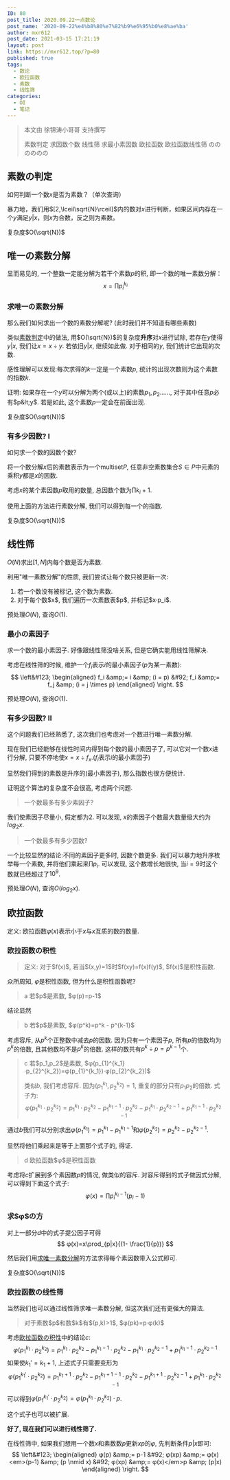 ```yaml
---
ID: 80
post_title: 2020.09.22一点数论
post_name: '2020-09-22%e4%b8%80%e7%82%b9%e6%95%b0%e8%ae%ba'
author: mxr612
post_date: 2021-03-15 17:21:19
layout: post
link: https://mxr612.top/?p=80
published: true
tags:
  - 数论
  - 欧拉函数
  - 素数
  - 线性筛
categories:
  - OI
  - 笔记
---
```

<blockquote>
  本文由 徐锦涛小哥哥 支持撰写
  
  素数判定
  求因数个数
  线性筛
  求最小素因数
  欧拉函数
  欧拉函数线性筛
  のののののの
</blockquote>

<h2>素数の判定</h2>

如何判断一个数$x$是否为素数？（单次查询）

暴力地，我们用$[2,\lceil\sqrt{N}\rceil]$内的数对$x$进行判断，如果区间内存在一个$y$满足$y|x$，则$x$为合数，反之则为素数。

复杂度$O(\sqrt{N})$

<h2>唯一の素数分解</h2>

显而易见的, 一个整数一定能分解为若干个素数$p$的积, 即一个数的唯一素数分解：
$$
x= \prod{p_{i}^{k_i}}
$$

<h3>求唯一の素数分解</h3>

那么我们如何求出一个数的素数分解呢? (此时我们并不知道有哪些素数)

类似<a class="wp-editor-md-post-content-link" href="#素数判定">素数判定</a>中的做法, 用$O(\sqrt{N})$的复杂度<strong>升序</strong>对$x$进行试除, 若存在$y$使得$y|x$, 我们让$x=x \div y$. 若依旧$y|x$, 继续如此做.
对于相同的$y$, 我们统计它出现的次数.

感性理解可以发现:每次求得的$k$一定是一个素数$p$, 统计的出现次数则为这个素数的指数$k$.

证明: 如果存在一个$y$可以分解为两个(或以上)的素数$p_1,p_2......$, 对于其中任意$p$必有$p&lt;y$. 若是如此, 这个素数$p$一定会在前面出现.

复杂度$O(\sqrt{N})$

<h3>有多少因数? I</h3>

如何求一个数的因数个数?

将一个数分解$x$后的素数表示为一个multiset$P$, 任意非空素数集合$S \in P$中元素的乘积$y$都是$x$的因数.

考虑$x$的某个素因数$p$取用的数量, 总因数个数为$\prod{k_i+1}$.

使用上面的方法进行素数分解, 我们可以得到每一个的指数.

复杂度$O(\sqrt{N})$

<h2>线性筛</h2>

$O(N)$求出$[1,N]$内每个数是否为素数.

利用"唯一素数分解"的性质, 我们尝试让每个数只被更新一次:

<ol>
<li>若一个数没有被标记, 这个数为素数.</li>
<li>对于每个数$x$, 我们遍历一次素数表$p$, 并标记$x·p_i$.</li>
</ol>

预处理$O(N)$, 查询$O(1)$.

<h3>最小の素因子</h3>

求一个数的最小素因子. 
好像跟线性筛没啥关系, 但是它确实能用线性筛解决.

考虑在线性筛的时候, 维护一个$f_i$表示$i$的最小素因子($p$为某一素数):
$$
\left&#123;
\begin{aligned}
f_i &amp;= i &amp; (i = p) &#92;
f_i &amp;= f_j &amp; (i = j \times p)
\end{aligned}
\right.
$$

预处理$O(N)$, 查询$O(1)$.

<h3>有多少因数? II</h3>

这个问题我们已经熟悉了, 这次我们也考虑对一个数进行唯一素数分解.

现在我们已经能够在线性时间内得到每个数的最小素因子了, 可以它对一个数$x$进行分解, 只要不停地使$x=x \div f_x$.($f_i$表示$i$的最小素因子)

显然我们得到的素数是升序的(最小素因子), 那么指数也很方便统计.

证明这个算法的复杂度不会很高, 考虑两个问题.

<blockquote>
  一个数最多有多少素因子?
</blockquote>

我们使素因子尽量小, 假定都为$2$. 可以发现, $x$的素因子个数最大数量级大约为$log_2x$.

<blockquote>
  一个数最多有多少因数?
</blockquote>

一个比较显然的结论:不同的素因子更多时, 因数个数更多.
我们可以暴力地升序枚举每一个素数, 并将他们乘起来$\prod{p_i}$. 可以发现, 这个数增长地很快, 当$i=9$时这个数就已经超过了$10^9$.

预处理$O(N)$, 查询$O(log_2x)$.

<h2>欧拉函数</h2>

定义: 欧拉函数$φ(x)$表示小于$x$与$x$互质的数的数量.

<h3>欧拉函数の积性</h3>

<blockquote>
  定义: 对于$f(x)$, 若当$(x,y)=1$时$f(xy)=f(x)f(y)$, $f(x)$是积性函数.
</blockquote>

众所周知, $φ$是积性函数, 但为什么是积性函数呢?

<blockquote>
  a 若$p$是素数, $φ(p)=p-1$
</blockquote>

结论显然

<blockquote>
  b 若$p$是素数, $φ(p^k)=p^k - p^{k-1}$
</blockquote>

考虑容斥, 从$p^k$个正整数中减去$p$的因数. 因为只有一个素因子$p$, 所有$p$的倍数均为$p^k$的倍数, 且其他数均不是$p^k$的倍数. 这样的数共有$p^k \div p = p^{k-1}$个.

<blockquote>
  c 若$p_1,p_2$是素数, $φ(p_{1}^{k_1}·p_{2}^{k_2})=φ(p_{1}^{k_1})·φ(p_{2}^{k_2})$
  
  类似$b$, 我们考虑容斥.
  因为$(p_{1}^{k_1},p_{2}^{k_2})=1$, 重复的部分只有$p_1p_2$的倍数. 式子为:
  $$
  φ(p_{1}^{k_1}·p_{2}^{k_2})=p_{1}^{k_1}·p_{2}^{k_2}-p_{1}^{k_1-1}·p_{2}^{k_2}-p_{1}^{k_1}·p_{2}^{k_2-1}+p_{1}^{k_1-1}·p_{2}^{k_2-1}
  $$
</blockquote>

通过$b$我们可以分别求出$φ(p_{1}^{k_1})=p_{1}^{k_1}-p_{1}^{k_1-1}$和$φ(p_{2}^{k_2})=p_{2}^{k_2}-p_{2}^{k_2-1}$.

显然将他们乘起来是等于上面那个式子的, 得证.

<blockquote>
  d 欧拉函数$φ$是积性函数
</blockquote>

考虑将$c$扩展到多个素因数$p$的情况, 做类似的容斥.
对容斥得到的式子做因式分解, 可以得到下面这个式子:
$$
φ(x)=\prod{p_{i}^{k_i-1}(p_i-1)}
$$

<h3>求$φ$の方</h3>

对上一部分$d$中的式子提公因子可得
$$
φ(x)=x\prod_{p|x}{(1- \frac{1}{p})}
$$

然后我们用<a class="wp-editor-md-post-content-link" href="#求唯一の素数分解">求唯一素数分解</a>的方法求得每个素因数带入公式即可.

复杂度$O(\sqrt{N})$

<h3>欧拉函数の线性筛</h3>

当然我们也可以通过线性筛求唯一素数分解, 但这次我们还有更强大的算法.

<blockquote>
  对于素数$p$和数$k$有$(p,k)>1$, $φ(pk)=p·φ(k)$
</blockquote>

考虑<a class="wp-editor-md-post-content-link" href="#欧拉函数の积性">欧拉函数の积性</a>中的结论$c$:
$$
φ(p_{1}^{k_1}·p_{2}^{k_2})=p_{1}^{k_1}·p_{2}^{k_2}-p_{1}^{k_1-1}·p_{2}^{k_2}-p_{1}^{k_1}·p_{2}^{k_2-1}+p_{1}^{k_1-1}·p_{2}^{k_2-1}
$$
如果使$k_1'=k_1+1$, 上述式子只需要变形为
$$
φ(p_{1}^{k_1'}·p_{2}^{k_2})=p_{1}^{k_1+1}·p_{2}^{k_2}-p_{1}^{k_1+1-1}·p_{2}^{k_2}-p_{1}^{k_1+1}·p_{2}^{k_2-1}+p_{1}^{k_1}·p_{2}^{k_2-1}
$$

可以得到$φ(p_{1}^{k_1'}·p_{2}^{k_2})=φ(p_{1}^{k_1}·p_{2}^{k_2})·p$.

这个式子也可以被扩展.

<strong>好了, 现在我们可以进行线性筛了.</strong>

在线性筛中, 如果我们想用一个数$x$和素数数$p$更新$xp$的$φ$, 先判断条件$p|x$即可:
$$
\left&#123;
\begin{aligned}
φ(p) &amp;= p-1 &#92;
φ(xp) &amp;= φ(x)<em>(p-1) &amp; (p \nmid x) &#92;
φ(xp) &amp;= φ(x)</em>p &amp; (p|x)
\end{aligned}
\right.
$$